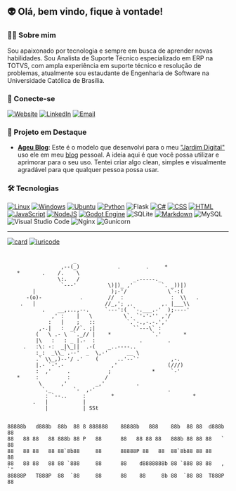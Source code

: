 ## 👽 Olá, bem vindo, fique à vontade!

### 👨‍💻 Sobre mim
Sou apaixonado por tecnologia e sempre em busca de aprender novas habilidades. Sou Analista de Suporte Técnico especializado em ERP na TOTVS, com ampla experiência em suporte técnico e resolução de problemas, atualmente sou estaudante de Engenharia de Software na Universidade Católica de Brasília.

### 🔗 Conecte-se
<a href="https://ageu.tech//"><img alt="Website" src="https://img.shields.io/badge/Website-ageu.tech-blue?style=flat-square&logo=google-chrome"></a>
<a href="https://www.linkedin.com/in/ageursilva/"><img alt="LinkedIn" src="https://img.shields.io/badge/LinkedIn-Ageu%20Silva-blue?style=flat-square&logo=linkedin"></a>
<a href="mailto:ageu13silva@gmail.com"><img alt="Email" src="https://img.shields.io/badge/Email-ageu13silva@gmail.com-blue?style=flat-square&logo=gmail"></a>

### 🚀 Projeto em Destaque
- **[Ageu Blog](https://github.com/Ageursilva/ageublog)**: Este é o modelo que desenvolvi para o meu ["Jardim Digital"](https://weeklymusings.net/weekly-musings-092) uso ele em meu [blog](https://ageu.tech/) pessoal. A ideia aqui é que você possa utilizar e aprimorar para o seu uso. Tentei criar algo clean, simples e visualmente agradável para que qualquer pessoa possa usar. 

### 🛠️ Tecnologias
[![Linux](https://img.shields.io/badge/Linux-FCC624?logo=linux&logoColor=black)](#)
[![Windows](https://custom-icon-badges.demolab.com/badge/Windows-0078D6?logo=windows11&logoColor=white)](#)
[![Ubuntu](https://img.shields.io/badge/Ubuntu-E95420?logo=ubuntu&logoColor=white)](#)
[![Python](https://img.shields.io/badge/Python-3776AB?logo=python&logoColor=fff)](#)
![Flask](https://img.shields.io/badge/flask-%23000.svg?style=for-the-badge&logo=flask&logoColor=white)
[![C#](https://custom-icon-badges.demolab.com/badge/C%23-%23239120.svg?logo=cshrp&logoColor=white)](#)
[![CSS](https://img.shields.io/badge/CSS-1572B6?logo=css3&logoColor=fff)](#)
[![HTML](https://img.shields.io/badge/HTML-%23E34F26.svg?logo=html5&logoColor=white)](#)
[![JavaScript](https://img.shields.io/badge/JavaScript-F7DF1E?logo=javascript&logoColor=000)](#)
[![NodeJS](https://img.shields.io/badge/Node.js-6DA55F?logo=node.js&logoColor=white)](#)
[![Godot Engine](https://img.shields.io/badge/Godot-%23FFFFFF.svg?logo=godot-engine)](#)
![SQLite](https://img.shields.io/badge/sqlite-%2307405e.svg?style=for-the-badge&logo=sqlite&logoColor=white)
[![Markdown](https://img.shields.io/badge/Markdown-%23000000.svg?logo=markdown&logoColor=white)](#)
![MySQL](https://img.shields.io/badge/mysql-4479A1.svg?style=for-the-badge&logo=mysql&logoColor=white)
![Visual Studio Code](https://img.shields.io/badge/Visual%20Studio%20Code-0078d7.svg?style=for-the-badge&logo=visual-studio-code&logoColor=white)
![Nginx](https://img.shields.io/badge/nginx-%23009639.svg?style=for-the-badge&logo=nginx&logoColor=white)
![Gunicorn](https://img.shields.io/badge/gunicorn-%298729.svg?style=for-the-badge&logo=gunicorn&logoColor=white)

---

[![card](https://github-readme-stats.vercel.app/api?username=Ageursilva&theme=radical&show_icons=true)](https://github.com/anuraghazra/github-readme-stats)
[![iuricode](https://github-readme-stats.vercel.app/api/top-langs/?username=Ageursilva&hide=html&layout=compact&theme=radical)](https://github.com/anuraghazra/github-readme-stats)



```

                     _
                 ,--(_)            .        .     *
   *       .    /.    \
                \:.   /                 _.-----._
                 `---'          \)|)_ ,'         `. _))|)
        |                        );-'/             \`-:(
      -(o)-            .        //  :               :  \\   .
    .   |                      //_,'; ,.         ,. |___\\
           .    __,...,--.     `---':(  `-.___.-'  );----'
              ,' :    |   \          \`. `'-'-'' ,'/
             :   |    ;   ::          `.`-.,-.-.','
          ,-.|   :  _//`. ;|            ``---\` :
         (   \ .- \  `._// |    *             `.'       *
         |\   :   : _ |.-  :              .        .
     .   :\: -:  _|\_||  .-(    _..----..
         :_:  _\\_`.--'  _  \,-'      __ \
         .` \\_,)--'/ .'    (      ..'--`'          ,-.
         |.- `-'.-               ,'                (///)
         :  ,'     .            ;             *     `-'
   *     :         :           /
          \      ,'         _,'          .
           `._       `-  ,-'                       .
            : `--..     :        *                         *
        .   |           |
            |           | SSt


88888b   d888b  88b  88 8 888888    88888b   888    88b  88 88  d888b  88
88   88 88   88 888b 88 P   88      88   88 88 88   888b 88 88 88   `  88
88   88 88   88 88`8b88     88      88888P 88   88  88`8b88 88 88      88
88   88 88   88 88 `888     88      88    d8888888b 88 `888 88 88   ,  `"
88888P   T888P  88  `88     88      88    88     8b 88  `88 88  T888P  88
